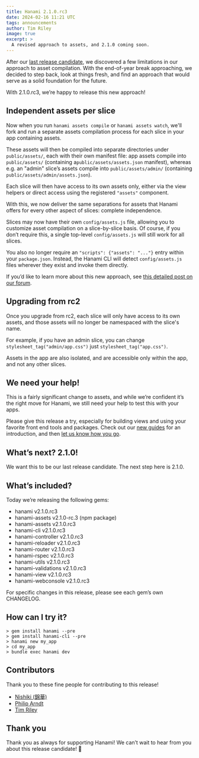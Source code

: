 ```yaml
---
title: Hanami 2.1.0.rc3
date: 2024-02-16 11:21 UTC
tags: announcements
author: Tim Riley
image: true
excerpt: >
  A revised approach to assets, and 2.1.0 coming soon.
---
```


After our [last release candidate](/blog/2023/11/08/hanami-210rc2/), we discovered a few limitations in our approach to asset compilation. With the end-of-year break approaching, we decided to step back, look at things fresh, and find an approach that would serve as a solid foundation for the future.

With 2.1.0.rc3, we’re happy to release this new approach!

## Independent assets per slice

Now when you run `hanami assets compile` or `hanami assets watch`, we'll fork and run a separate assets compilation process for each slice in your app containing assets.

These assets will then be compiled into separate directories under `public/assets/`, each with their own manifest file: app assets compile into `public/assets/` (containing  a`public/assets/assets.json` manifest), whereas e.g. an "admin" slice’s assets compile into `public/assets/admin/` (containing `public/assets/admin/assets.json`).

Each slice will then have access to its own assets only, either via the view helpers or direct access using the registered `"assets"` component.

With this, we now deliver the same separations for assets that Hanami offers for every other aspect of slices: complete independence.

Slices may now have their own `config/assets.js` file, allowing you to customize asset compilation on a slice-by-slice basis. Of course, if you don’t require this, a single top-level `config/assets.js` will still work for all slices.

You also no longer require an `"scripts": {"assets": "..."}` entry within your `package.json`. Instead, the Hanami CLI will detect `config/assets.js` files wherever they exist and invoke them directly.

If you’d like to learn more about this new approach, see [this detailed post on our forum](https://discourse.hanamirb.org/t/a-new-approach-to-assets-in-2-1-0-rc3/900).

## Upgrading from rc2

Once you upgrade from rc2, each slice will only have access to its own assets, and those assets will no longer be namespaced with the slice's name.

For example, if you have an admin slice, you can change `stylesheet_tag("admin/app.css")` just `stylesheet_tag("app.css")`.

Assets in the app are also isolated, and are accessible only within the app, and not any other slices.

## We need your help!

This is a fairly significant change to assets, and while we’re confident it’s the right move for Hanami, we still need your help to test this with your apps.

Please give this release a try, especially for building views and using your favorite front end tools and packages. Check out our [new guides](https://guides.hanamirb.org/v2.1/introduction/getting-started/) for an introduction, and then [let us know how you go](https://discourse.hanamirb.org).

## What’s next? 2.1.0!

We want this to be our last release candidate. The next step here is 2.1.0.

## What’s included?

Today we’re releasing the following gems:

- hanami v2.1.0.rc3
- hanami-assets v2.1.0-rc.3 (npm package)
- hanami-assets v2.1.0.rc3
- hanami-cli v2.1.0.rc3
- hanami-controller v2.1.0.rc3
- hanami-reloader v2.1.0.rc3
- hanami-router v2.1.0.rc3
- hanami-rspec v2.1.0.rc3
- hanami-utils v2.1.0.rc3
- hanami-validations v2.1.0.rc3
- hanami-view v2.1.0.rc3
- hanami-webconsole v2.1.0.rc3

For specific changes in this release, please see each gem’s own CHANGELOG.

## How can I try it?

```shell
> gem install hanami --pre
> gem install hanami-cli --pre
> hanami new my_app
> cd my_app
> bundle exec hanami dev
```

## Contributors

Thank you to these fine people for contributing to this release!

- [Nishiki (錦華)](https://github.com/nshki)
- [Philip Arndt](https://github.com/parndt)
- [Tim Riley](https://github.com/timriley)

## Thank you

Thank you as always for supporting Hanami! We can’t wait to hear from you about this release candidate! 🌸
